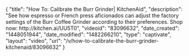 {
    "title": "How To: Calibrate the Burr Grinder| KitchenAid",
    "description": "See how espresso or French press aficionados can adjust the factory settings of the Burr Coffee Grinder according to their preferences. Shop now: http:\/\/kitchen.ai\/UU5T0",
    "videoid": "83096632",
    "date_created": "1448051944",
    "date_modified": "1482266210",
    "type": "captivate",
    "layout": "video",
    "url": "\/v\/how-to-calibrate-the-burr-grinder-kitchenaid\/83096632"
}
